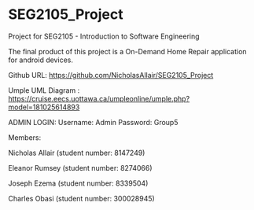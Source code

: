 # SEG2105_Project
Project for SEG2105 - Introduction to Software Engineering

The final product of this project is a On-Demand Home Repair application for android devices.

Github URL: https://github.com/NicholasAllair/SEG2105_Project

Umple UML Diagram : https://cruise.eecs.uottawa.ca/umpleonline/umple.php?model=181025614893


ADMIN LOGIN:
Username: Admin
Password: Group5

Members:

Nicholas Allair (student number: 8147249)

Eleanor Rumsey (student number: 8274066)

Joseph Ezema (student number: 8339504)

Charles Obasi (student number: 300028945)




